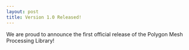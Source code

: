 ```yaml
---
layout: post
title: Version 1.0 Released!
---
```


We are proud to announce the first official release of the Polygon Mesh
Processing Library!
